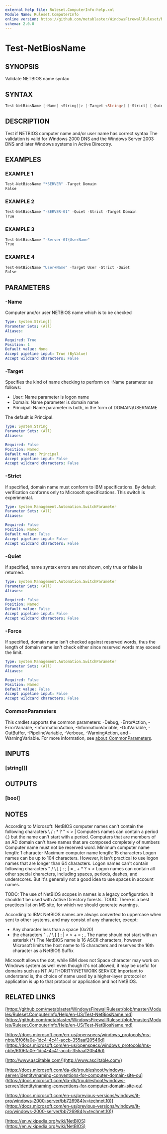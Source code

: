 ```yaml
---
external help file: Ruleset.ComputerInfo-help.xml
Module Name: Ruleset.ComputerInfo
online version: https://github.com/metablaster/WindowsFirewallRuleset/blob/master/Modules/Ruleset.ComputerInfo/Help/en-US/Test-NetBiosName.md
schema: 2.0.0
---
```


# Test-NetBiosName

## SYNOPSIS

Validate NETBIOS name syntax

## SYNTAX

```powershell
Test-NetBiosName [-Name] <String[]> [-Target <String>] [-Strict] [-Quiet] [-Force] [<CommonParameters>]
```

## DESCRIPTION

Test if NETBIOS computer name and/or user name has correct syntax
The validation is valid for Windows 2000 DNS and the Windows Server 2003 DNS and later Windows
systems in Active Direcotry.

## EXAMPLES

### EXAMPLE 1

```powershell
Test-NetBiosName "*SERVER" -Target Domain
False
```

### EXAMPLE 2

```powershell
Test-NetBiosName "-SERVER-01" -Quiet -Strict -Target Domain
True
```

### EXAMPLE 3

```powershell
Test-NetBiosName "-Server-01\UserName"
True
```

### EXAMPLE 4

```powershell
Test-NetBiosName "User+Name" -Target User -Strict -Quiet
False
```

## PARAMETERS

### -Name

Computer and/or user NETBIOS name which is to be checked

```yaml
Type: System.String[]
Parameter Sets: (All)
Aliases:

Required: True
Position: 1
Default value: None
Accept pipeline input: True (ByValue)
Accept wildcard characters: False
```

### -Target

Specifies the kind of name checking to perform on -Name parameter as follows:

- User: Name parameter is logon name
- Domain: Name parameter is domain name
- Principal: Name parameter is both, in the form of DOMAIN\USERNAME

The default is Principal.

```yaml
Type: System.String
Parameter Sets: (All)
Aliases:

Required: False
Position: Named
Default value: Principal
Accept pipeline input: False
Accept wildcard characters: False
```

### -Strict

If specified, domain name must conform to IBM specifications.
By default verification conforms only to Microsoft specifications.
This switch is experimental.

```yaml
Type: System.Management.Automation.SwitchParameter
Parameter Sets: (All)
Aliases:

Required: False
Position: Named
Default value: False
Accept pipeline input: False
Accept wildcard characters: False
```

### -Quiet

If specified, name syntax errors are not shown, only true or false is returned.

```yaml
Type: System.Management.Automation.SwitchParameter
Parameter Sets: (All)
Aliases:

Required: False
Position: Named
Default value: False
Accept pipeline input: False
Accept wildcard characters: False
```

### -Force

If specified, domain name isn't checked against reserved words, thus the length of domain
name isn't check either since reserved words may exceed the limit.

```yaml
Type: System.Management.Automation.SwitchParameter
Parameter Sets: (All)
Aliases:

Required: False
Position: Named
Default value: False
Accept pipeline input: False
Accept wildcard characters: False
```

### CommonParameters

This cmdlet supports the common parameters: -Debug, -ErrorAction, -ErrorVariable, -InformationAction, -InformationVariable, -OutVariable, -OutBuffer, -PipelineVariable, -Verbose, -WarningAction, and -WarningVariable. For more information, see [about_CommonParameters](http://go.microsoft.com/fwlink/?LinkID=113216).

## INPUTS

### [string[]]

## OUTPUTS

### [bool]

## NOTES

According to Microsoft:
NetBIOS computer names can't contain the following characters \ / : * ?
" \< \> |
Computers names can contain a period (.) but the name can't start with a period.
Computers that are members of an AD domain can't have names that are composed completely of numbers
Computer name must not be reserved word.
Minimum computer name length: 1 character
Maximum computer name length: 15 characters
Logon names can be up to 104 characters.
However, it isn't practical to use logon names that are longer than 64 characters.
Logon names can't contain following characters " / \ \[ \] : ; | = , + * ?
\< \>
Logon names can contain all other special characters, including spaces, periods, dashes, and underscores.
But it's generally not a good idea to use spaces in account names.

TODO: The use of NetBIOS scopes in names is a legacy configuration.
It shouldn't be used with Active Directory forests.
TODO: There is a best practices list on MS site, for which we should generate warnings.

According to IBM:
NetBIOS names are always converted to uppercase when sent to other
systems, and may consist of any character, except:
- Any character less than a space (0x20)
- the characters " .
/ \ \[ \] : | \< \> + = ; ,
The name should not start with an asterisk (*)
The NetBIOS name is 16 ASCII characters, however Microsoft limits the host name to 15 characters and
reserves the 16th character as a NetBIOS Suffix

Microsoft allows the dot, while IBM does not
Space character may work on Windows system as well even though it's not allowed, it may be useful
for domains such as NT AUTHORITY\NETWORK SERVICE
Important to understand is, the choice of name used by a higher-layer protocol or application is up
to that protocol or application and not NetBIOS.

## RELATED LINKS

[https://github.com/metablaster/WindowsFirewallRuleset/blob/master/Modules/Ruleset.ComputerInfo/Help/en-US/Test-NetBiosName.md](https://github.com/metablaster/WindowsFirewallRuleset/blob/master/Modules/Ruleset.ComputerInfo/Help/en-US/Test-NetBiosName.md)

[https://docs.microsoft.com/en-us/openspecs/windows_protocols/ms-nbte/6f06fa0e-1dc4-4c41-accb-355aaf20546d](https://docs.microsoft.com/en-us/openspecs/windows_protocols/ms-nbte/6f06fa0e-1dc4-4c41-accb-355aaf20546d)

[http://www.asciitable.com/](http://www.asciitable.com/)

[https://docs.microsoft.com/da-dk/troubleshoot/windows-server/identity/naming-conventions-for-computer-domain-site-ou](https://docs.microsoft.com/da-dk/troubleshoot/windows-server/identity/naming-conventions-for-computer-domain-site-ou)

[https://docs.microsoft.com/en-us/previous-versions/windows/it-pro/windows-2000-server/bb726984(v=technet.10)](https://docs.microsoft.com/en-us/previous-versions/windows/it-pro/windows-2000-server/bb726984(v=technet.10))

[https://en.wikipedia.org/wiki/NetBIOS](https://en.wikipedia.org/wiki/NetBIOS)
